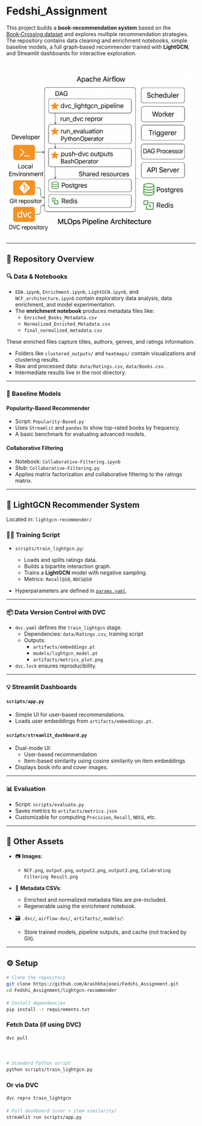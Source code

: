 # Fedshi_Assignment

This project builds a **book‑recommendation system** based on the [Book‑Crossing dataset](https://www2.informatik.uni-freiburg.de/~cziegler/BX/) and explores multiple recommendation strategies. The repository contains data cleaning and enrichment notebooks, simple baseline models, a full graph‑based recommender trained with **LightGCN**, and Streamlit dashboards for interactive exploration.
<p align="center">
  <img src="./overview.png" alt="System Overview" width="600"/>
</p>


---

## 📁 Repository Overview

### 🔍 Data & Notebooks

- `EDA.ipynb`, `Enrichment.ipynb`, `LightGCN.ipynb`, and `NCF_architecture.ipynb` contain exploratory data analysis, data enrichment, and model experimentation.
- The **enrichment notebook** produces metadata files like:
  - `Enriched_Books_Metadata.csv`
  - `Normalized_Enriched_Metadata.csv`
  - `final_normalized_metadata.csv`

These enriched files capture titles, authors, genres, and ratings information.

- Folders like `clustered_outputs/` and `heatmaps/` contain visualizations and clustering results.
- Raw and processed data: `data/Ratings.csv`, `data/Books.csv`.
- Intermediate results live in the root directory.

---

### 🔸 Baseline Models

####  Popularity-Based Recommender
- Script: `Popularity-Based.py`
- Uses `Streamlit` and `pandas` to show top-rated books by frequency.
- A basic benchmark for evaluating advanced models.

####  Collaborative Filtering
- Notebook: `Collaborative-Filtering.ipynb`
- Stub: `Collaborative-Filtering.py`
- Applies matrix factorization and collaborative filtering to the ratings matrix.

---

## 🔗 LightGCN Recommender System

Located in: `lightgcn-recommender/`

### 🏋️‍♂️ Training Script
- `scripts/train_lightgcn.py`:
  - Loads and splits ratings data.
  - Builds a bipartite interaction graph.
  - Trains a **LightGCN** model with negative sampling.
  - Metrics: `Recall@10`, `NDCG@10`

- Hyperparameters are defined in [`params.yaml`](lightgcn-recommender/params.yaml).

---

### 📦 Data Version Control with DVC
- `dvc.yaml` defines the `train_lightgcn` stage.
  - Dependencies: `data/Ratings.csv`, training script
  - Outputs:
    - `artifacts/embeddings.pt`
    - `models/lightgcn_model.pt`
    - `artifacts/metrics_plot.png`
- `dvc.lock` ensures reproducibility.

---

### 💡 Streamlit Dashboards

#### `scripts/app.py`
- Simple UI for user-based recommendations.
- Loads user embeddings from `artifacts/embeddings.pt`.

#### `scripts/streamlit_dashboard.py`
- Dual-mode UI:
  - User-based recommendation
  - Item-based similarity using cosine similarity on item embeddings
- Displays book info and cover images.

---

### 📊 Evaluation
- Script: `scripts/evaluate.py`
- Saves metrics to `artifacts/metrics.json`
- Customizable for computing `Precision`, `Recall`, `NDCG`, etc.

---

## 🧰 Other Assets

- 📷 **Images**:
  - `NCF.png`, `output.png`, `output2.png`, `output3.png`, `Colabrating Filtering Result.png`

- 📄 **Metadata CSVs**:
  - Enriched and normalized metadata files are pre-included.
  - Regenerable using the enrichment notebook.

- 🗃️ `.dvc/`, `airflow-dvc/`, `artifacts/`, `models/`:
  - Store trained models, pipeline outputs, and cache (not tracked by Git).

---

## ⚙️ Setup

```bash
# Clone the repository
git clone https://github.com/Arashkhajooei/Fedshi_Assignment.git
cd Fedshi_Assignment/lightgcn-recommender

# Install dependencies
pip install -r requirements.txt
```

### Fetch Data (if using DVC)

```bash
dvc pull



# Standard Python script
python scripts/train_lightgcn.py
```
### Or via DVC
```bash
dvc repro train_lightgcn

# Full dashboard (user + item similarity)
streamlit run scripts/app.py

```
